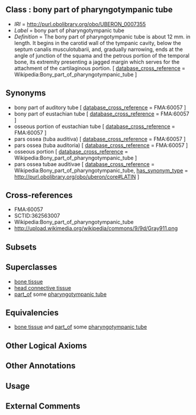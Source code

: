 
## Class : bony part of pharyngotympanic tube

 * *IRI* = http://purl.obolibrary.org/obo/UBERON_0007355
 * *Label* = bony part of pharyngotympanic tube
 * *Definition* = The bony part of pharyngotympanic tube is about 12 mm. in length. It begins in the carotid wall of the tympanic cavity, below the septum canalis musculotubarii, and, gradually narrowing, ends at the angle of junction of the squama and the petrous portion of the temporal bone, its extremity presenting a jagged margin which serves for the attachment of the cartilaginous portion. [ [database_cross_reference](../../ef/oboInOwl#hasDbXref.md) = Wikipedia:Bony_part_of_pharyngotympanic_tube ]

## Synonyms

 * bony part of auditory tube [ [database_cross_reference](../../ef/oboInOwl#hasDbXref.md) = FMA:60057 ]
 * bony part of eustachian tube [ [database_cross_reference](../../ef/oboInOwl#hasDbXref.md) = FMA:60057 ]
 * osseous portion of eustachian tube [ [database_cross_reference](../../ef/oboInOwl#hasDbXref.md) = FMA:60057 ]
 * pars ossea (tuba auditiva) [ [database_cross_reference](../../ef/oboInOwl#hasDbXref.md) = FMA:60057 ]
 * pars ossea (tuba auditoria) [ [database_cross_reference](../../ef/oboInOwl#hasDbXref.md) = FMA:60057 ]
 * osseous portion [ [database_cross_reference](../../ef/oboInOwl#hasDbXref.md) = Wikipedia:Bony_part_of_pharyngotympanic_tube ]
 * pars ossea tubae auditivae [ [database_cross_reference](../../ef/oboInOwl#hasDbXref.md) = Wikipedia:Bony_part_of_pharyngotympanic_tube, [has_synonym_type](../../pe/oboInOwl#hasSynonymType.md) = http://purl.obolibrary.org/obo/uberon/core#LATIN ]

## Cross-references

 * FMA:60057
 * SCTID:362563007
 * Wikipedia:Bony_part_of_pharyngotympanic_tube
 * http://upload.wikimedia.org/wikipedia/commons/9/9d/Gray911.png

## Subsets


## Superclasses

 * [bone tissue](../../UBERON/81/UBERON_0002481.md)
 * [head connective tissue](../../UBERON/66/UBERON_0003566.md)
 * [part_of](../../BFO/50/BFO_0000050.md) some [pharyngotympanic tube](../../UBERON/93/UBERON_0002393.md)

## Equivalencies

 * [bone tissue](../../UBERON/81/UBERON_0002481.md) and [part_of](../../BFO/50/BFO_0000050.md) some [pharyngotympanic tube](../../UBERON/93/UBERON_0002393.md)

## Other Logical Axioms


## Other Annotations


## Usage


## External Comments

